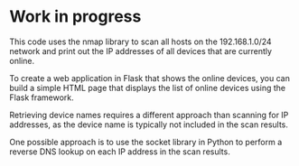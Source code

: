 # Work in progress

This code uses the nmap library to scan all hosts on the 192.168.1.0/24 network and print out the IP addresses of all devices that are currently online.

To create a web application in Flask that shows the online devices, you can build a simple HTML page that displays the list of online devices using the Flask framework.

Retrieving device names requires a different approach than scanning for IP addresses, as the device name is typically not included in the scan results.

One possible approach is to use the socket library in Python to perform a reverse DNS lookup on each IP address in the scan results.
